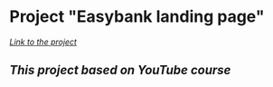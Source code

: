 # **Project "Easybank landing page"**

*[Link to the project](https://myers32.github.io/Easybank-landing-page/)*

## *This project based on YouTube course*
